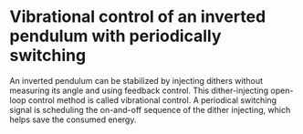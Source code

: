 # Vibrational control of an inverted pendulum with periodically switching 
An inverted pendulum can be stabilized by injecting dithers without measuring its angle and using feedback control. This dither-injecting open-loop control method is called vibrational control.  A periodical switching signal is scheduling the on-and-off sequence of the dither injecting, which helps save the consumed energy. 
